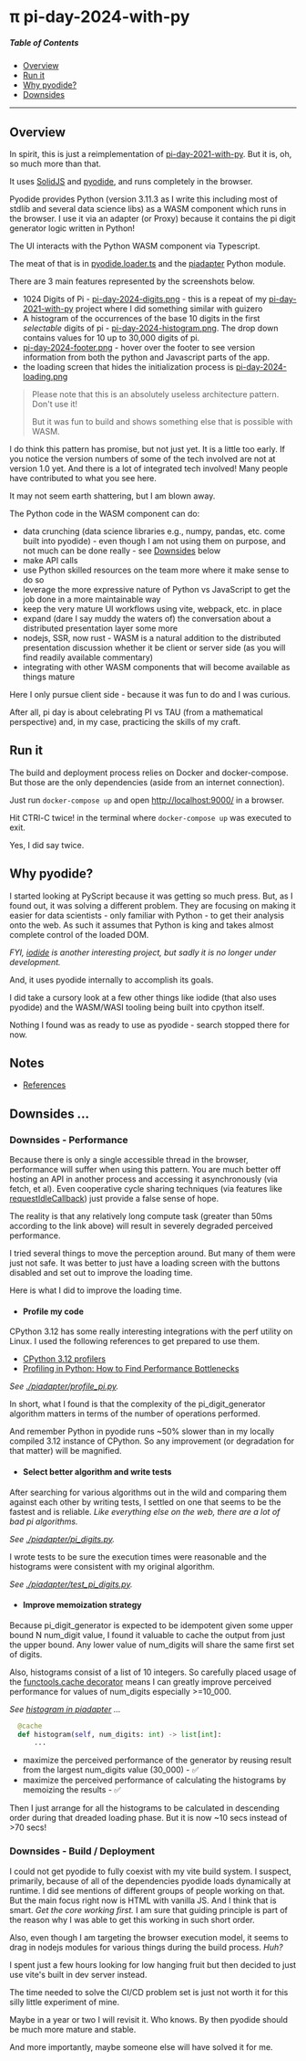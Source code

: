 # &pi; pi-day-2024-with-py

##### Table of Contents

- [Overview](#overview)
- [Run it](#run-it)
- [Why pyodide?](#why-pyodide)
- [Downsides](#downsides)

---

<a name="#overview" />

## Overview

In spirit, this is just a reimplementation of [pi-day-2021-with-py](https://github.com/klmcwhirter/pi-day-2021-with-py). But it is, oh, so much more than that.

It uses [SolidJS](https://www.solidjs.com/) and [pyodide](https://pyodide.org/), and runs completely in the browser.

Pyodide provides Python (version 3.11.3 as I write this including most of stdlib and several data science libs) as a WASM component which runs in the browser. I use it via an adapter (or Proxy) because it contains the pi digit generator logic written in Python!

The UI interacts with the Python WASM component via Typescript.

The meat of that is in [pyodide.loader.ts](./src/pi/pyodide.loader.ts) and the [piadapter](./piadapter/__init__.py) Python module.

There are 3 main features represented by the screenshots below.

- 1024 Digits of Pi - [pi-day-2024-digits.png](pi-day-2024-digits.png) - this is a repeat of my [pi-day-2021-with-py](https://github.com/klmcwhirter/pi-day-2021-with-py) project where I did something similar with guizero
- A histogram of the occurrences of the base 10 digits in the first _selectable_ digits of pi - [pi-day-2024-histogram.png](pi-day-2024-histogram.png). The drop down contains values for 10 up to 30,000 digits of pi.
- [pi-day-2024-footer.png](pi-day-2024-footer.png) - hover over the footer to see version information from both the python and Javascript parts of the app.
- the loading screen that hides the initialization process is [pi-day-2024-loading.png](pi-day-2024-loading.png)

> Please note that this is an absolutely useless architecture pattern. Don't use it!
>
> But it was fun to build and shows something else that is possible with WASM.

I do think this pattern has promise, but not just yet. It is a little too early. If you notice the version numbers of some of the tech involved are not at version 1.0 yet. And there is a lot of integrated tech involved! Many people have contributed to what you see here.

It may not seem earth shattering, but I am blown away.

The Python code in the WASM component can do:

- data crunching (data science libraries e.g., numpy, pandas, etc. come built into pyodide) - even though I am not using them on purpose, and not much can be done really - see [Downsides](#downsides) below
- make API calls
- use Python skilled resources on the team more where it make sense to do so
- leverage the more expressive nature of Python vs JavaScript to get the job done in a more maintainable way
- keep the very mature UI workflows using vite, webpack, etc. in place
- expand (dare I say muddy the waters of) the conversation about a distributed presentation layer some more
- nodejs, SSR, now rust - WASM is a natural addition to the distributed presentation discussion whether it be client or server side (as you will find readily available commentary)
- integrating with other WASM components that will become available as things mature

Here I only pursue client side - because it was fun to do and I was curious.

After all, pi day is about celebrating PI vs TAU (from a mathematical perspective) and, in my case, practicing the skills of my craft.

<a name="#run-it" />

## Run it

The build and deployment process relies on Docker and docker-compose. But those are the only dependencies (aside from an internet connection).

Just run `docker-compose up` and open [http://localhost:9000/](http://localhost:9000/) in a browser.

Hit CTRl-C twice! in the terminal where `docker-compose up` was executed to exit.

Yes, I did say twice.

<a name="#why-pyodide" />

## Why pyodide?

I started looking at PyScript because it was getting so much press. But, as I found out, it was solving a different problem. They are focusing on
making it easier for data scientists - only familiar with Python - to get their analysis onto the web. As such it assumes that Python is king and
takes almost complete control of the loaded DOM.

_FYI, [iodide](https://github.com/iodide-project/iodide) is another interesting project, but sadly it is no longer under development._

And, it uses pyodide internally to accomplish its goals.

I did take a cursory look at a few other things like iodide (that also uses pyodide) and the WASM/WASI tooling being built into cpython itself.

Nothing I found was as ready to use as pyodide - search stopped there for now.

## Notes

- [References](References)

<a name="downsides" />

## Downsides ...

### Downsides - Performance

Because there is only a single accessible thread in the browser, performance will suffer when using this pattern. You are much better off hosting an API in another process and accessing it asynchronously (via fetch, et al). Even cooperative cycle sharing techniques (via features like [requestIdleCallback](https://developer.mozilla.org/en-US/docs/Web/API/Window/requestIdleCallback)) just provide a false sense of hope.

The reality is that any relatively long compute task (greater than 50ms according to the link above) will result in severely degraded perceived performance.

I tried several things to move the perception around. But many of them were just not safe. It was better to just have a loading screen with the buttons disabled and set out to improve the loading time.

Here is what I did to improve the loading time.

- #### Profile my code

CPython 3.12 has some really interesting integrations with the perf utility on Linux.
I used the following references to get prepared to use them.

- [CPython 3.12 profilers](https://docs.python.org/3.12/library/profile.html)
- [Profiling in Python: How to Find Performance Bottlenecks](https://realpython.com/python-profiling/)

_See [./piadapter/profile_pi.py](./piadapter/profile_pi.py)._

In short, what I found is that the complexity of the pi_digit_generator algorithm matters in terms of the number of operations performed.

And remember Python in pyodide runs ~50% slower than in my locally compiled 3.12 instance of CPython. So any improvement (or degradation for that matter) will be magnified.

- #### Select better algorithm and write tests

After searching for various algorithms out in the wild and comparing them against each other by writing tests, I settled on one that seems to be the fastest and is reliable. _Like everything else on the web, there are a lot of bad pi algorithms._

_See [./piadapter/pi_digits.py](./piadapter/pi_digits.py)._

I wrote tests to be sure the execution times were reasonable and the histograms were consistent with my original algorithm.

_See [./piadapter/test_pi_digits.py](./piadapter/test_pi_digits.py)._

- #### Improve memoization strategy

Because pi_digit_generator is expected to be idempotent given some upper bound N num_digit value, I found it valuable to cache the output from just the upper bound. Any lower value of num_digits will share the same first set of digits.

Also, histograms consist of a list of 10 integers. So carefully placed usage of the [functools.cache decorator](https://docs.python.org/3/library/functools.html#functools.cache) means I can greatly improve perceived performance for values of num_digits especially >=10_000.

_See [histogram in piadapter](./piadapter/__init__.py) ..._

```python
  @cache
  def histogram(self, num_digits: int) -> list[int]:
      ...
```

- maximize the perceived performance of the generator by reusing result from the largest num_digits value (30_000) - :white_check_mark:
- maximize the perceived performance of calculating the histograms by memoizing the results - :white_check_mark:

Then I just arrange for all the histograms to be calculated in descending order during that dreaded loading phase. But it is now ~10 secs instead of >70 secs!

### Downsides - Build / Deployment

I could not get pyodide to fully coexist with my vite build system. I suspect, primarily, because of all of the dependencies pyodide loads dynamically at runtime. I did see mentions of different groups of people working on that. But the main focus right now is HTML with vanilla JS. And I think that is smart. _Get the core working first._ I am sure that guiding principle is part of the reason why I was able to get this working in such short order.

Also, even though I am targeting the browser execution model, it seems to drag in nodejs modules for various things during the build process. _Huh?_

I spent just a few hours looking for low hanging fruit but then decided to just use vite's built in dev server instead.

The time needed to solve the CI/CD problem set is just not worth it for this silly little experiment of mine.

Maybe in a year or two I will revisit it. Who knows. By then pyodide should be much more mature and stable.

And more importantly, maybe someone else will have solved it for me.
